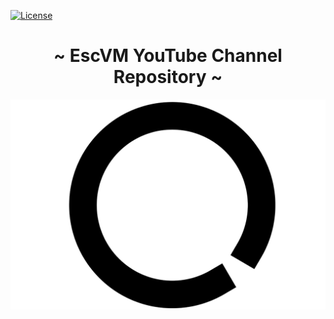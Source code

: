 [![License](https://img.shields.io/badge/License-Apache%202.0-blue.svg)](https://opensource.org/licenses/Apache-2.0)

<h1 align="center"> ~ EscVM YouTube Channel Repository ~ </h1>

<p align="center">
<a href="https://www.youtube.com/channel/UC9_Hh7gM2TO6I0aPWJBhFog?view_as=subscriber"><img src="media/circle_black_big.png" width="550px"></a>
</p>
